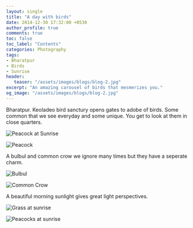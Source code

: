 ```yaml
---
layout: single
title: "A day with birds"
date: 2014-12-30 17:32:00 +0530
author_profile: true
comments: true
toc: false
toc_label: "Contents"
categories: Photography
tags:
- Bharatpur
- Birds
- Sunrise
header:
   teaser: "/assets/images/blogs/blog-2.jpg"
excerpt: "An amazing carousel of birds that mesmerizes you."
og_image: "/assets/images/blogs/blog-2.jpg"
---
```


Bharatpur. Keoladeo bird sanctury opens gates to adobe of birds. Some common that we see everyday and some unique. You get to look at them in close quarters. 

![Peacock at Sunrise]({{site.url}}/assets/images/blogs/blog-2.jpg)

![Peacock]({{site.url}}/assets/images/blogs/blog-1.jpg)

A bulbul and common crow we ignore many times but they have a seperate charm.

![Bulbul]({{site.url}}/assets/images/blogs/blog-3.jpg)

![Common Crow]({{site.url}}/assets/images/blogs/blog-6.jpg)

A beautiful morning sunlight gives great light perspectives.

![Grass at sunrise]({{site.url}}/assets/images/blogs/blog-4.jpg)

![Peacocks at sunrise]({{site.url}}/assets/images/blogs/blog-5.jpg)